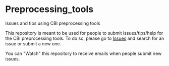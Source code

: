 # Preprocessing_tools
Issues and tips using CBI preprocessing tools

This repository is meant to be used for people to submit issues/tips/help for the CBI preprocessing tools.
To do so, please go to [Issues](https://github.com/cbinyu/Preprocessing_tools/issues) and search for an issue or submit a new one.

You can "Watch" this repository to receive emails when people submit new issues.
